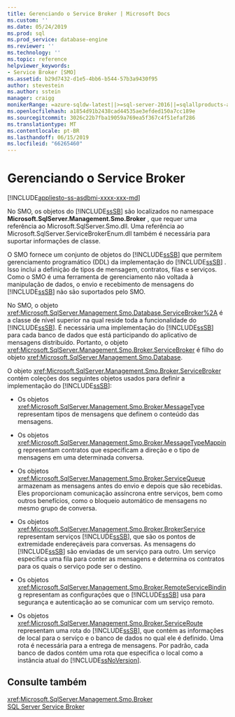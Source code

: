 ```yaml
---
title: Gerenciando o Service Broker | Microsoft Docs
ms.custom: ''
ms.date: 05/24/2019
ms.prod: sql
ms.prod_service: database-engine
ms.reviewer: ''
ms.technology: ''
ms.topic: reference
helpviewer_keywords:
- Service Broker [SMO]
ms.assetid: b29d7432-d1e5-4bb6-b544-57b3a9430f95
author: stevestein
ms.author: sstein
manager: craigg
monikerRange: =azure-sqldw-latest||>=sql-server-2016||=sqlallproducts-allversions||>=sql-server-linux-2017||=azuresqldb-mi-current
ms.openlocfilehash: a1854d91b2438cad44535ae3efded150a7cc189e
ms.sourcegitcommit: 3026c22b7fba19059a769ea5f367c4f51efaf286
ms.translationtype: MT
ms.contentlocale: pt-BR
ms.lasthandoff: 06/15/2019
ms.locfileid: "66265460"
---
```

# <a name="managing-service-broker"></a>Gerenciando o Service Broker

[!INCLUDE[appliesto-ss-asdbmi-xxxx-xxx-md](../../../includes/appliesto-ss-asdbmi-xxxx-xxx-md.md)]

  No SMO, os objetos do [!INCLUDE[ssSB](../../../includes/sssb-md.md)] são localizados no namespace **Microsoft.SqlServer.Management.Smo.Broker** , que requer uma referência ao Microsoft.SqlServer.Smo.dll. Uma referência ao Microsoft.SqlServer.ServiceBrokerEnum.dll também é necessária para suportar informações de classe.  
  
 O SMO fornece um conjunto de objetos do [!INCLUDE[ssSB](../../../includes/sssb-md.md)] que permitem gerenciamento programático (DDL) da implementação do [!INCLUDE[ssSB](../../../includes/sssb-md.md)] . Isso inclui a definição de tipos de mensagem, contratos, filas e serviços. Como o SMO é uma ferramenta de gerenciamento não voltada à manipulação de dados, o envio e recebimento de mensagens do [!INCLUDE[ssSB](../../../includes/sssb-md.md)] não são suportados pelo SMO.  
  
 No SMO, o objeto <xref:Microsoft.SqlServer.Management.Smo.Database.ServiceBroker%2A> é a classe de nível superior na qual reside toda a funcionalidade do [!INCLUDE[ssSB](../../../includes/sssb-md.md)]. É necessária uma implementação do [!INCLUDE[ssSB](../../../includes/sssb-md.md)] para cada banco de dados que está participando do aplicativo de mensagens distribuído. Portanto, o objeto <xref:Microsoft.SqlServer.Management.Smo.Broker.ServiceBroker> é filho do objeto <xref:Microsoft.SqlServer.Management.Smo.Database>.  
  
 O objeto <xref:Microsoft.SqlServer.Management.Smo.Broker.ServiceBroker> contém coleções dos seguintes objetos usados para definir a implementação do [!INCLUDE[ssSB](../../../includes/sssb-md.md)]:  
  
-   Os objetos <xref:Microsoft.SqlServer.Management.Smo.Broker.MessageType> representam tipos de mensagens que definem o conteúdo das mensagens.  
  
-   Os objetos <xref:Microsoft.SqlServer.Management.Smo.Broker.MessageTypeMapping> representam contratos que especificam a direção e o tipo de mensagens em uma determinada conversa.  
  
-   Os objetos <xref:Microsoft.SqlServer.Management.Smo.Broker.ServiceQueue> armazenam as mensagens antes do envio e depois que são recebidas. Eles proporcionam comunicação assíncrona entre serviços, bem como outros benefícios, como o bloqueio automático de mensagens no mesmo grupo de conversa.  
  
-   Os objetos <xref:Microsoft.SqlServer.Management.Smo.Broker.BrokerService> representam serviços [!INCLUDE[ssSB](../../../includes/sssb-md.md)], que são os pontos de extremidade endereçáveis para conversas. As mensagens do [!INCLUDE[ssSB](../../../includes/sssb-md.md)] são enviadas de um serviço para outro. Um serviço especifica uma fila para conter as mensagens e determina os contratos para os quais o serviço pode ser o destino.  
  
-   Os objetos <xref:Microsoft.SqlServer.Management.Smo.Broker.RemoteServiceBinding> representam as configurações que o [!INCLUDE[ssSB](../../../includes/sssb-md.md)] usa para segurança e autenticação ao se comunicar com um serviço remoto.  
  
-   Os objetos <xref:Microsoft.SqlServer.Management.Smo.Broker.ServiceRoute> representam uma rota do [!INCLUDE[ssSB](../../../includes/sssb-md.md)], que contém as informações de local para o serviço e o banco de dados no qual ele é definido. Uma rota é necessária para a entrega de mensagens. Por padrão, cada banco de dados contém uma rota que especifica o local como a instância atual do [!INCLUDE[ssNoVersion](../../../includes/ssnoversion-md.md)].  
  
## <a name="see-also"></a>Consulte também  
 <xref:Microsoft.SqlServer.Management.Smo.Broker>   
 [SQL Server Service Broker](../../../database-engine/configure-windows/sql-server-service-broker.md)  
  
  
